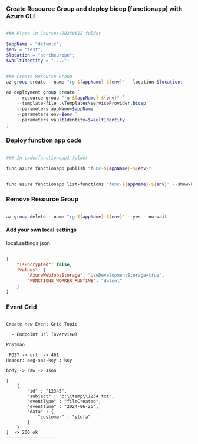 ### Create Resource Group and deploy bicep (functionapp) with Azure CLI

```powershell

### Place in Courses\20240612 folder

$appName = "dktvmlc";
$env = "test";
$location = "northeurope";
$vaultIdentity = "....";


### Create Resource Group
az group create --name "rg-${appName}-${env}" --location $location;

az deployment group create `
    --resource-group "rg-${appName}-${env}" `
    --template-file .\Templates\serviceProvider.bicep `
    --parameters appName=$appName `
    --parameters env=$env `
    --parameters vaultIdentity=$vaultIdentity
;


```

### Deploy function app code

```powershell

### In code/functionapp1 folder

func azure functionapp publish "func-${appName}-${env}"


func azure functionapp list-functions "func-${appName}-${env}" --show-keys

```

### Remove Resource Group

```powershell

az group delete --name "rg-${appName}-${env}" --yes --no-wait

```


#### Add your own local.settings

local.settings.json

```json

{
    "IsEncrypted": false,
    "Values": {
        "AzureWebJobsStorage": "UseDevelopmentStorage=true",
        "FUNCTIONS_WORKER_RUNTIME": "dotnet"
    }
}

```

### Event Grid

```

Create new Event Grid Topic

  - Endpoint url (overview)

Postman   

 POST -> url  -> 401
Header: aeg-sas-key : key

body -> raw -> Json

[
    {
        "id" : "12345",
        "subject" : "c:\\temp\\1234.txt",
        "eventType" : "fileCreated",
        "eventTime" : "2024-06-26",
        "data" : {
            "customer" : "stofa"
        }
    }
]  -> 200 ok
-------------------



```